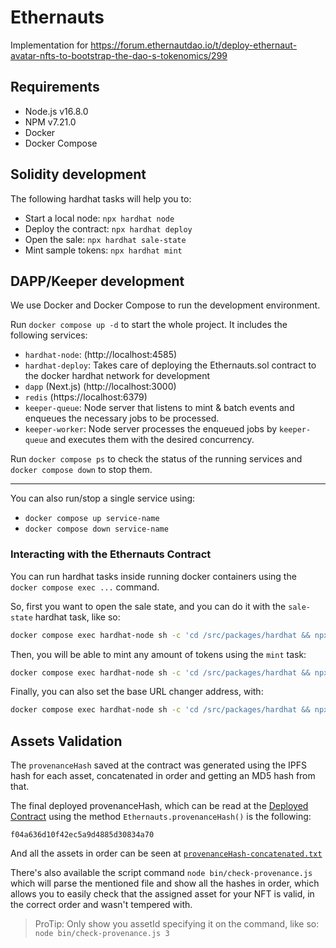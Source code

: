 # Ethernauts

Implementation for https://forum.ethernautdao.io/t/deploy-ethernaut-avatar-nfts-to-bootstrap-the-dao-s-tokenomics/299

## Requirements

- Node.js v16.8.0
- NPM v7.21.0
- Docker
- Docker Compose

## Solidity development

The following hardhat tasks will help you to:

- Start a local node: `npx hardhat node`
- Deploy the contract: `npx hardhat deploy`
- Open the sale: `npx hardhat sale-state`
- Mint sample tokens: `npx hardhat mint`

## DAPP/Keeper development

We use Docker and Docker Compose to run the development environment.

Run `docker compose up -d` to start the whole project. It includes the following services:

- `hardhat-node`: (http://localhost:4585)
- `hardhat-deploy`: Takes care of deploying the Ethernauts.sol contract to the docker hardhat network for development
- `dapp` (Next.js) (http://localhost:3000)
- `redis` (https://localhost:6379)
- `keeper-queue`: Node server that listens to mint & batch events and enqueues the necessary jobs to be processed.
- `keeper-worker`: Node server processes the enqueued jobs by `keeper-queue` and executes them with the desired concurrency.

Run `docker compose ps` to check the status of the running services and `docker compose down` to stop them.

---

You can also run/stop a single service using:

- `docker compose up service-name`
- `docker compose down service-name`

### Interacting with the Ethernauts Contract

You can run hardhat tasks inside running docker containers using the `docker compose exec ...` command.

So, first you want to open the sale state, and you can do it with the `sale-state` hardhat task, like so:

```bash
docker compose exec hardhat-node sh -c 'cd /src/packages/hardhat && npx hardhat --network docker sale-state'
```

Then, you will be able to mint any amount of tokens using the `mint` task:

```bash
docker compose exec hardhat-node sh -c 'cd /src/packages/hardhat && npx hardhat --network docker mint'
```

Finally, you can also set the base URL changer address, with:

```bash
docker compose exec hardhat-node sh -c 'cd /src/packages/hardhat && npx hardhat --network docker exec --method setUrlChanger --args ["0x000"]'
```

## Assets Validation

The `provenanceHash` saved at the contract was generated using the IPFS hash for each asset, concatenated in order and getting an MD5 hash from that.

The final deployed provenanceHash, which can be read at the [Deployed Contract](https://optimistic.etherscan.io/address/0xa433e0bf662dd934833c66d4f03711e1cce9c9b2) using the method `Ethernauts.provenanceHash()` is the following:

```
f04a636d10f42ec5a9d4885d30834a70
```

And all the assets in order can be seen at [`provenanceHash-concatenated.txt`](provenanceHash-concatenated.txt)

There's also available the script command `node bin/check-provenance.js` which will parse the mentioned file and show all the hashes in order, which allows you to easily check that the assigned asset for your NFT is valid, in the correct order and wasn't tempered with.

> ProTip: Only show you assetId specifying it on the command, like so: `node bin/check-provenance.js 3`
